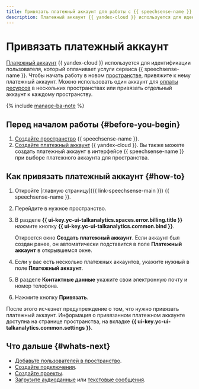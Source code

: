 ```yaml
---
title: Привязать платежный аккаунт для работы с {{ speechsense-name }}
description: Платежный аккаунт {{ yandex-cloud }} используется для идентификации пользователя, который оплачивает услуги сервиса {{ speechsense-name }}.
---
```


# Привязать платежный аккаунт

[Платежный аккаунт](../../../billing/concepts/billing-account.md) {{ yandex-cloud }} используется для идентификации пользователя, который оплачивает услуги сервиса {{ speechsense-name }}. Чтобы начать работу в новом [пространстве](../../concepts/resources-hierarchy.md#space), привяжите к нему платежный аккаунт. Можно использовать один аккаунт для [оплаты ресурсов](../../pricing.md) в нескольких пространствах или привязать отдельный аккаунт к каждому пространству.

{% include [manage-ba-note](../../../_includes/speechsense/manage-ba-note.md) %}

## Перед началом работы {#before-you-begin}

1. [Создайте пространство](create.md) {{ speechsense-name }}.
1. [Создайте платежный аккаунт](../../../billing/operations/create-new-account.md) {{ yandex-cloud }}. Вы также можете создать платежный аккаунт в интерфейсе {{ speechsense-name }} при выборе платежного аккаунта для пространства.

## Как привязать платежный аккаунт {#how-to}

1. Откройте [главную страницу]({{ link-speechsense-main }}) {{ speechsense-name }}.
1. Перейдите в нужное пространство.
1. В разделе **{{ ui-key.yc-ui-talkanalytics.spaces.error.billing.title }}** нажмите кнопку **{{ ui-key.yc-ui-talkanalytics.common.bind }}**.

   Откроется окно **Создать платежный аккаунт**. Если аккаунт был создан ранее, он автоматически подставится в поле **Платежный аккаунт** в открывшемся окне.

1. Если у вас есть несколько платежных аккаунтов, укажите нужный в поле **Платежный аккаунт**.
1. В разделе **Контактные данные** укажите свои электронную почту и номер телефона.
1. Нажмите кнопку **Привязать**.

После этого исчезнет предупреждение о том, что нужно привязать платежный аккаунт. Информация о привязанном платежном аккаунте доступна на странице пространства, на вкладке **{{ ui-key.yc-ui-talkanalytics.common.settings }}**.

## Что дальше {#whats-next}

* [Добавьте пользователей в пространство](add-user-to-space.md).
* [Создайте подключения](../connection/create.md).
* [Создайте проекты](../project/create.md).
* [Загрузите аудиоданные](../data/upload-data.md) или [текстовые сообщения](../data/upload-chat-text.md).
